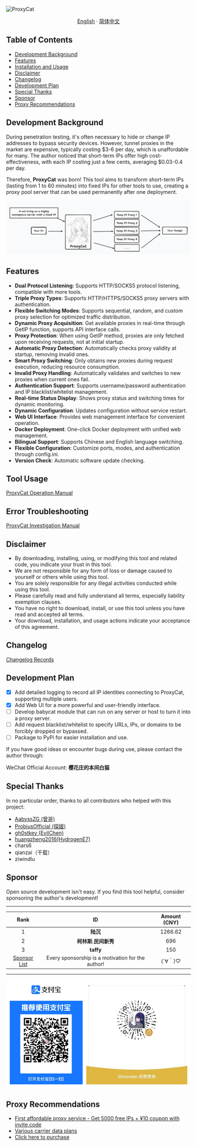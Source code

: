 ![ProxyCat](https://socialify.git.ci/honmashironeko/ProxyCat/image?description=1&descriptionEditable=A%20lightweight%20and%20excellent%20proxy%20pool%20middleware%20that%20implements%20automatic%20proxy%20rotation&font=Bitter&forks=1&issues=1&language=1&logo=https%3A%2F%2Favatars.githubusercontent.com%2Fu%2F139044047%3Fv%3D4&name=1&owner=1&pattern=Circuit%20Board&pulls=1&stargazers=1&theme=Dark)

<p align="center">
  <a href="/README-EN.md">English</a>
  ·
  <a href="/README.md">简体中文</a>
</p>

## Table of Contents

- [Development Background](#development-background)
- [Features](#features)
- [Installation and Usage](#installation-and-usage)
- [Disclaimer](#disclaimer)
- [Changelog](#changelog)
- [Development Plan](#development-plan)
- [Special Thanks](#special-thanks)
- [Sponsor](#sponsor)
- [Proxy Recommendations](#proxy-recommendations)

## Development Background

During penetration testing, it's often necessary to hide or change IP addresses to bypass security devices. However, tunnel proxies in the market are expensive, typically costing $3-6 per day, which is unaffordable for many. The author noticed that short-term IPs offer high cost-effectiveness, with each IP costing just a few cents, averaging $0.03-0.4 per day.

Therefore, **ProxyCat** was born! This tool aims to transform short-term IPs (lasting from 1 to 60 minutes) into fixed IPs for other tools to use, creating a proxy pool server that can be used permanently after one deployment.

![Project Principle](./assets/项目原理图.png)

## Features

- **Dual Protocol Listening**: Supports HTTP/SOCKS5 protocol listening, compatible with more tools.
- **Triple Proxy Types**: Supports HTTP/HTTPS/SOCKS5 proxy servers with authentication.
- **Flexible Switching Modes**: Supports sequential, random, and custom proxy selection for optimized traffic distribution.
- **Dynamic Proxy Acquisition**: Get available proxies in real-time through GetIP function, supports API interface calls.
- **Proxy Protection**: When using GetIP method, proxies are only fetched upon receiving requests, not at initial startup.
- **Automatic Proxy Detection**: Automatically checks proxy validity at startup, removing invalid ones.
- **Smart Proxy Switching**: Only obtains new proxies during request execution, reducing resource consumption.
- **Invalid Proxy Handling**: Automatically validates and switches to new proxies when current ones fail.
- **Authentication Support**: Supports username/password authentication and IP blacklist/whitelist management.
- **Real-time Status Display**: Shows proxy status and switching times for dynamic monitoring.
- **Dynamic Configuration**: Updates configuration without service restart.
- **Web UI Interface**: Provides web management interface for convenient operation.
- **Docker Deployment**: One-click Docker deployment with unified web management.
- **Bilingual Support**: Supports Chinese and English language switching.
- **Flexible Configuration**: Customize ports, modes, and authentication through config.ini.
- **Version Check**: Automatic software update checking.

## Tool Usage

[ProxyCat Operation Manual](../main/ProxyCat-Manual/Operation%20Manual.md)

## Error Troubleshooting

[ProxyCat Investigation Manual](../main/ProxyCat-Manual/Investigation%20Manual.md)

## Disclaimer

- By downloading, installing, using, or modifying this tool and related code, you indicate your trust in this tool.
- We are not responsible for any form of loss or damage caused to yourself or others while using this tool.
- You are solely responsible for any illegal activities conducted while using this tool.
- Please carefully read and fully understand all terms, especially liability exemption clauses.
- You have no right to download, install, or use this tool unless you have read and accepted all terms.
- Your download, installation, and usage actions indicate your acceptance of this agreement.

## Changelog

[Changelog Records](../main/ProxyCat-Manual/logs.md)

## Development Plan

- [x] Add detailed logging to record all IP identities connecting to ProxyCat, supporting multiple users.
- [x] Add Web UI for a more powerful and user-friendly interface.
- [ ] Develop babycat module that can run on any server or host to turn it into a proxy server.
- [ ] Add request blacklist/whitelist to specify URLs, IPs, or domains to be forcibly dropped or bypassed.
- [ ] Package to PyPi for easier installation and use.

If you have good ideas or encounter bugs during use, please contact the author through:

WeChat Official Account: **樱花庄的本间白猫**

## Special Thanks

In no particular order, thanks to all contributors who helped with this project:

- [AabyssZG (曾哥)](https://github.com/AabyssZG)
- [ProbiusOfficial (探姬)](https://github.com/ProbiusOfficial)
- [gh0stkey (EvilChen)](https://github.com/gh0stkey)
- [huangzheng2016(HydrogenE7)](https://github.com/huangzheng2016)
- chars6
- qianzai（千载）
- ziwindlu

## Sponsor

Open source development isn't easy. If you find this tool helpful, consider sponsoring the author's development!

---
| Rank |         ID          | Amount (CNY) |
| :--: | :-----------------: | :----------: |
|  1   |      **陆沉**       |   1266.62    |
|  2   | **柯林斯.民间新秀** |     696      |
|  3   |      **taffy**      |     150      |
|  [Sponsor List](https://github.com/honmashironeko/Thanks-for-sponsorship)   |     Every sponsorship is a motivation for the author!      |      (´∀｀)♡      |

---
![Sponsor](./assets/赞助.png)

## Proxy Recommendations

- [First affordable proxy service - Get 5000 free IPs + ¥10 coupon with invite code](https://h.shanchendaili.com/invite_reg.html?invite=fM6fVG)
- [Various carrier data plans](https://172.lot-ml.com/ProductEn/Index/0b7c9adef5e9648f)
- [Click here to purchase](https://www.ipmart.io?source=Shironeko)
